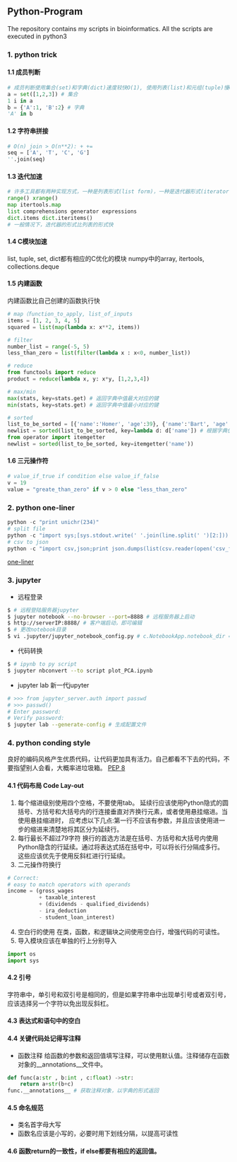 ## Python-Program
The repository contains my scripts in bioinformatics.
All the scripts are executed in python3

### 1. python trick 
#### 1.1 成员判断
```python
# 成员判断使用集合(set)和字典(dict)速度较快O(1), 使用列表(list)和元组(tuple)慢O(n)
a = set([1,2,3]) # 集合
1 i in a
b = {'A':1, 'B':2} # 字典
'A' in b 
```
#### 1.2 字符串拼接
```python
# O(n) join > O(n**2): + +=
seq = ['A', 'T', 'C', 'G']
''.join(seq)
```

#### 1.3 迭代加速

```python
# 许多工具都有两种实现方式，一种是列表形式(list form)，一种是迭代器形式(iterator form)
range() xrange()
map itertools.map
list comprehensions generator expressions
dict.items dict.iteritems()
# 一般情况下，迭代器的形式比列表的形式快
```

#### 1.4 C模块加速
list, tuple, set, dict都有相应的C优化的模块 numpy中的array, itertools, collections.deque 

#### 1.5 内建函数
内建函数比自己创建的函数执行快
```python
# map（function_to_apply, list_of_inputs
items = [1, 2, 3, 4, 5]
squared = list(map(lambda x: x**2, items))

# filter
number_list = range(-5, 5)
less_than_zero = list(filter(lambda x : x<0, number_list))

# reduce
from functools import reduce
product = reduce(lambda x, y: x*y, [1,2,3,4])

```

```python
# max/min
max(stats, key=stats.get) # 返回字典中值最大对应的键
min(stats, key=stats.get) # 返回字典中值最小对应的键

# sorted
list_to_be_sorted = [{'name':'Homer', 'age':39}, {'name':'Bart', 'age':10}]
newlist = sorted(list_to_be_sorted, key=lambda d: d['name']) # 根据字典值排序
from operator import itemgetter
newlist = sorted(list_to_be_sorted, key=itemgetter('name'))

```

#### 1.6 三元操作符

```python
# value_if_true if condition else value_if_false
v = 19 
value = "greate_than_zero" if v > 0 else "less_than_zero"
```
### 2. python one-liner
```python
python -c "print unichr(234)"
# split file
python -c "import sys;[sys.stdout.write(' '.join(line.split(' ')[2:])) for line in sys.stdin]" < input.txt
# csv to json
python -c "import csv,json;print json.dumps(list(csv.reader(open('csv_file.csv'))))"
```

[one-liner](https://wiki.python.org/moin/Powerful%20Python%20One-Liners)

### 3. jupyter 
- 远程登录
```bash
$ # 远程登陆服务器jupyter
$ jupyter notebook --no-browser --port=8888 # 远程服务器上启动
$ http://serverIP:8888/ # 客户端启动，即可编辑
$ # 更改notebook目录
$ vi .jupyter/jupyter_notebook_config.py # c.NotebookApp.notebook_dir = "xxx"
```

- 代码转换
```bash
$ # ipynb to py script
$ jupyter nbconvert --to script plot_PCA.ipynb
```

- jupyter lab 新一代jupyter
```bash
# >>> from jupyter_server.auth import passwd
# >>> passwd()
# Enter password: 
# Verify password: 
$ jupyter lab --generate-config # 生成配置文件
```

### 4. python conding style
良好的编码风格产生优质代码，让代码更加具有活力。自己都看不下去的代码，不要指望别人会看，大概率进垃圾箱。
[PEP 8](https://peps.python.org/pep-0008/)
#### 4.1 代码布局 Code Lay-out
1. 每个缩进级别使用四个空格，不要使用tab。
延续行应该使用Python隐式的圆括号、方括号和大括号内的行连接垂直对齐换行元素，或者使用悬挂缩进。当使用悬挂缩进时，
应考虑以下几点:第一行不应该有参数，并且应该使用进一步的缩进来清楚地将其区分为延续行。
2. 每行最长不超过79字符
换行的首选方法是在括号、方括号和大括号内使用Python隐含的行延续。通过将表达式括在括号中，可以将长行分隔成多行。这些应该优先于使用反斜杠进行行延续。
3. 二元操作符换行
```python
# Correct:
# easy to match operators with operands
income = (gross_wages
          + taxable_interest
          + (dividends - qualified_dividends)
          - ira_deduction
          - student_loan_interest)
```
4. 空白行的使用
在类，函数，和逻辑块之间使用空白行，增强代码的可读性。
5. 导入模块应该在单独的行上分别导入
```python
import os
import sys
```
#### 4.2 引号
字符串中，单引号和双引号是相同的，但是如果字符串中出现单引号或者双引号，应该选择另一个字符以免出现反斜杠。
#### 4.3 表达式和语句中的空白
#### 4.4 关键代码处记得写注释
- 函数注释
给函数的参数和返回值填写注释，可以使用默认值。注释储存在函数对象的__annotations__文件中。
```python
def func(a:str , b:int , c:float) ->str:
    return a+str(b+c)
func.__annotations__ # 获取注释对象，以字典的形式返回
```
#### 4.5 命名规范
- 类名首字母大写
- 函数名应该是小写的，必要时用下划线分隔，以提高可读性
#### 4.6 函数return的一致性，if else都要有相应的返回值。
